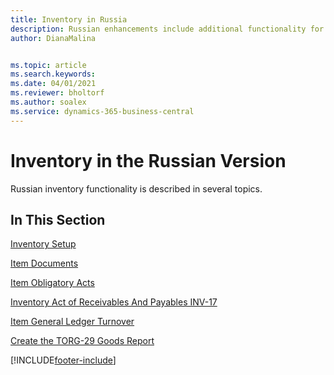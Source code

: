 ```yaml
---
title: Inventory in Russia
description: Russian enhancements include additional functionality for inventory.
author: DianaMalina


ms.topic: article
ms.search.keywords:
ms.date: 04/01/2021
ms.reviewer: bholtorf
ms.author: soalex
ms.service: dynamics-365-business-central
---
```


# Inventory in the Russian Version

Russian inventory functionality is described in several topics.

## In This Section

[Inventory Setup](Inventory-Setup.md)

[Item Documents](Item-Documents.md)

[Item Obligatory Acts](Item-Obligatory-Acts.md)

[Inventory Act of Receivables And Payables INV-17](Inventory-Act-of-Receivables-And-Payables-INV-17.md)

[Item General Ledger Turnover](Item-General-Ledger-Turnover.md)

[Create the TORG-29 Goods Report](How-to-Create-the-TORG-29-Goods-Report.md)


[!INCLUDE[footer-include](../../includes/footer-banner.md)]
